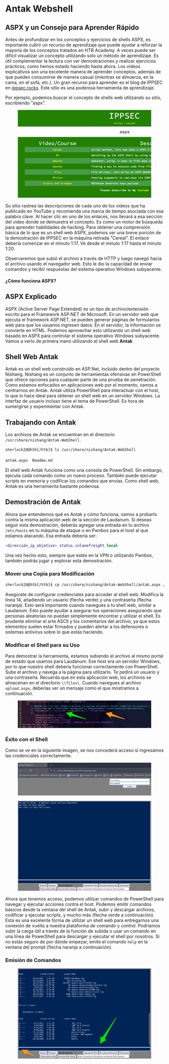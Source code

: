 # Antak Webshell

## ASPX y un Consejo para Aprender Rápido

Antes de profundizar en los conceptos y ejercicios de shells ASPX, es importante cubrir un recurso de aprendizaje que puede ayudar a reforzar la mayoría de los conceptos tratados en HTB Academy. A veces puede ser difícil visualizar un concepto utilizando solo un método de aprendizaje. Es útil complementar la lectura con ver demostraciones y realizar ejercicios prácticos, como hemos estado haciendo hasta ahora. Los videos explicativos son una excelente manera de aprender conceptos, además de que pueden consumirse de manera casual (mientras se almuerza, en la cama, en el sofá, etc.). Un gran recurso para aprender es el blog de IPPSEC en [ippsec.rocks](https://ippsec.rocks). Este sitio es una poderosa herramienta de aprendizaje.

Por ejemplo, podemos buscar el concepto de shells web utilizando su sitio, escribiendo “aspx”.

<figure><img src="../../../.gitbook/assets/ippsecrocks.webp" alt=""><figcaption></figcaption></figure>

Su sitio rastrea las descripciones de cada uno de los videos que ha publicado en YouTube y recomienda una marca de tiempo asociada con esa palabra clave. Al hacer clic en uno de los enlaces, nos llevará a esa sección del video donde se demuestra el concepto. Es como un motor de búsqueda para aprender habilidades de hacking. Para obtener una comprensión básica de lo que es un shell web ASPX, podemos ver una breve porción de la demostración de IPPSEC en la máquina retirada "Cereal". El enlace debería comenzar en el minuto 1:17. Ve desde el minuto 1:17 hasta el minuto 1:20.

Observaremos que subió el archivo a través de HTTP y luego navegó hacia el archivo usando el navegador web. Esto le dio la capacidad de enviar comandos y recibir respuestas del sistema operativo Windows subyacente.

#### ¿Cómo funciona ASPX?

## **ASPX Explicado**

ASPX (Active Server Page Extended) es un tipo de archivo/extensión escrito para el Framework ASP.NET de Microsoft. En un servidor web que ejecuta el framework ASP.NET, se pueden generar páginas de formularios web para que los usuarios ingresen datos. En el servidor, la información se convierte en HTML. Podemos aprovechar esto utilizando un shell web basado en ASPX para controlar el sistema operativo Windows subyacente. Vamos a verlo de primera mano utilizando el shell web **Antak**.

## **Shell Web Antak**

Antak es un shell web construido en ASP.Net, incluido dentro del proyecto Nishang. Nishang es un conjunto de herramientas ofensivas en PowerShell que ofrece opciones para cualquier parte de una prueba de penetración. Como estamos enfocados en aplicaciones web por el momento, vamos a centrarnos en Antak. Antak utiliza PowerShell para interactuar con el host, lo que lo hace ideal para obtener un shell web en un servidor Windows. La interfaz de usuario incluso tiene el tema de PowerShell. Es hora de sumergirse y experimentar con Antak.

## Trabajando con Antak

Los archivos de Antak se encuentran en el directorio `/usr/share/nishang/Antak-WebShell`.

```bash
sherlock28@htb[/htb]$ ls /usr/share/nishang/Antak-WebShell

antak.aspx  Readme.md
```

El shell web Antak funciona como una consola de PowerShell. Sin embargo, ejecuta cada comando como un nuevo proceso. También puede ejecutar scripts en memoria y codificar los comandos que envías. Como shell web, Antak es una herramienta bastante poderosa.

## Demostración de Antak

Ahora que entendemos qué es Antak y cómo funciona, vamos a probarlo contra la misma aplicación web de la sección de Laudanum. Si deseas seguir esta demostración, deberás agregar una entrada en tu archivo `/etc/hosts` en tu máquina de ataque o en Pwnbox para el host al que estamos atacando. Esa entrada debería ser:

```lua
<dirección_ip_objetivo> status.inlanefreight.local
```

Una vez hecho esto, siempre que estés en la VPN o utilizando Pwnbox, también podrás jugar y explorar esta demostración.

### Mover una Copia para Modificación

```bash
sherlock28@htb[/htb]$ cp /usr/share/nishang/Antak-WebShell/antak.aspx /home/administrator/Upload.aspx
```

Asegúrate de configurar credenciales para acceder al shell web. Modifica la línea 14, añadiendo un usuario (flecha verde) y una contraseña (flecha naranja). Esto será importante cuando navegues a tu shell web, similar a Laudanum. Esto puede ayudar a asegurar tus operaciones asegurando que personas aleatorias no puedan simplemente encontrar y utilizar el shell. Es prudente eliminar el arte ASCII y los comentarios del archivo, ya que estos elementos suelen estar firmados y pueden alertar a los defensores o sistemas antivirus sobre lo que estás haciendo.

### Modificar el Shell para su Uso

Para demostrar la herramienta, estamos subiendo el archivo al mismo portal de estado que usamos para Laudanum. Ese host era un servidor Windows, por lo que nuestro shell debería funcionar correctamente con PowerShell. Sube el archivo y navega a la página para utilizarlo. Te pedirá un usuario y una contraseña. Recuerda que en esta aplicación web, los archivos se almacenan en el directorio `\\files\`. Cuando navegues al archivo `upload.aspx`, deberías ver un mensaje como el que mostramos a continuación.

<figure><img src="../../../.gitbook/assets/antak-changes.webp" alt=""><figcaption></figcaption></figure>

### **Éxito con el Shell**

Como se ve en la siguiente imagen, se nos concederá acceso si ingresamos las credenciales correctamente.

<figure><img src="../../../.gitbook/assets/antak-creds-prompt.webp" alt=""><figcaption></figcaption></figure>

<figure><img src="../../../.gitbook/assets/antak-success.webp" alt=""><figcaption></figcaption></figure>

Ahora que tenemos acceso, podemos utilizar comandos de PowerShell para navegar y ejecutar acciones contra el host. Podemos emitir comandos básicos desde la ventana del shell de Antak, subir y descargar archivos, codificar y ejecutar scripts, y mucho más (flecha verde a continuación). Esta es una excelente forma de utilizar un shell web para entregarnos una conexión de vuelta a nuestra plataforma de comando y control. Podríamos subir la carga útil a través de la función de subida o usar un comando en una línea de PowerShell para descargar y ejecutar el shell por nosotros. Si no estás seguro de por dónde empezar, emite el comando `help` en la ventana del prompt (flecha naranja a continuación).

### Emisión de Comandos

<figure><img src="../../../.gitbook/assets/antak-commands.webp" alt=""><figcaption></figcaption></figure>

